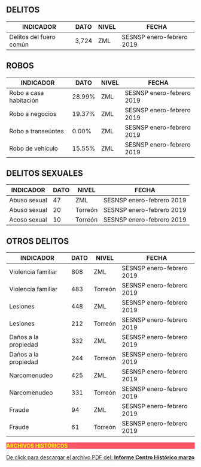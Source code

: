 
## DELITOS
| INDICADOR                    | DATO   | NIVEL   | FECHA                     |
|-------------------------|--------|---------|---------------------------|
| Delitos del fuero común | 3,724| ZML     | SESNSP enero-febrero 2019|

## ROBOS
| INDICADOR                    | DATO   | NIVEL   | FECHA                     |
|-------------------------|--------|---------|---------------------------|
| Robo a casa habitación  | 28.99% | ZML     | SESNSP enero-febrero 2019|
| Robo a negocios         |    19.37%    | ZML     | SESNSP enero-febrero 2019|
| Robo a transeúntes      |0.00% | ZML     | SESNSP enero-febrero 2019|
| Robo de vehículo        | 15.55%| ZML     | SESNSP enero-febrero 2019|

## DELITOS SEXUALES
| INDICADOR                    | DATO   | NIVEL   | FECHA                     |
|-------------------------|--------|---------|---------------------------|
| Abuso sexual            |47| ZML     | SESNSP enero-febrero 2019|
| Abuso sexual            |    20 | Torreón | SESNSP enero-febrero 2019|
| Acoso sexual            |  10   | Torreón | SESNSP enero-febrero 2019|

## OTROS DELITOS
| INDICADOR                    | DATO   | NIVEL   | FECHA                     |
|-------------------------|--------|---------|---------------------------|
| Violencia familiar      |  808| ZML     | SESNSP enero-febrero 2019|
| Violencia familiar      |483  | Torreón | SESNSP enero-febrero 2019 |
| Lesiones                |   448| ZML     | SESNSP enero-febrero 2019|
| Lesiones                | 212| Torreón | SESNSP enero-febrero 2019|
| Daños a la propiedad    | 332 | ZML     | SESNSP enero-febrero 2019|
| Daños a la propiedad    |  244  | Torreón | SESNSP enero-febrero 2019|
| Narcomenudeo            |425| ZML     | SESNSP enero-febrero 2019|
| Narcomenudeo            | 331| Torreón | SESNSP enero-febrero 2019|
| Fraude                  | 94| ZML     | SESNSP enero-febrero 2019|
| Fraude                  |61 | Torreón | SESNSP enero-febrero 2019|




<p style="background-color:#f95666;color:yellow;"><strong>ARCHIVOS HISTÓRICOS</strong></p>


[De click para descargar el archivo PDF del:   <strong>Informe Centro Histórico marzo</strong>](http://www.trcimplan.gob.mx/monitores/seguridad/Monitor-seguridad-2018.pdf)

</br>
